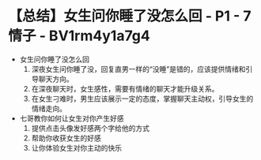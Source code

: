 # 【总结】女生问你睡了没怎么回 - P1 - 7情子 - BV1rm4y1a7g4

-   女生问你睡了没怎么回
    1.  深夜女生问你睡了没，回复直男一样的“没睡”是错的，应该提供情绪和引导聊天方向。
    2.  在深夜聊天时，女生感性，需要有情绪的聊天才能升级关系。
    3.  在女生刁难时，男生应该展示一定的态度，掌握聊天主动权，引导女生的情绪走向。
-   七哥教你如何让女生对你产生好感
    1.  提供点击头像发好感两个字给他的方式
    2.  帮助你收获女生的好感
    3.  让你体验女生对你主动的快乐